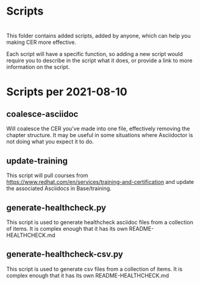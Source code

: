 # Scripts
#
This folder contains added scripts, added by anyone, which can help you making CER more effective.

Each script will have a specific function, so adding a new script would require you to describe in the script what it does, or provide a link to more information on the script.

# Scripts per 2021-08-10

## coalesce-asciidoc
Will coalesce the CER you've made into one file, effectively removing the chapter structure. It may be useful in some situations where Asciidoctor is not doing what you expect it to do.

## update-training
This script will pull courses from https://www.redhat.com/en/services/training-and-certification and update the associated Asciidocs in Base/training.

## generate-healthcheck.py
This script is used to generate healthcheck asciidoc files from a
collection of items.  It is complex enough that it has its own
README-HEALTHCHECK.md

## generate-healthcheck-csv.py
This script is used to generate csv files from a collection of items.
It is complex enough that it has its own README-HEALTHCHECK.md

